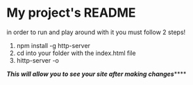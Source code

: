 # My project's README

in order to run and play around with it you must follow 2 steps!

1. npm install -g http-server  
2. cd into your folder with the index.html file
3. hittp-server -o

***This will allow you to see your site after making changes*******